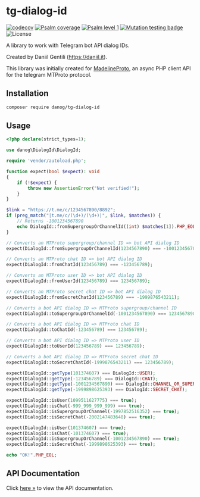 # tg-dialog-id

[![codecov](https://codecov.io/gh/danog/tg-dialog-id/branch/master/graph/badge.svg)](https://codecov.io/gh/danog/tg-dialog-id)
[![Psalm coverage](https://shepherd.dev/github/danog/tg-dialog-id/coverage.svg)](https://shepherd.dev/github/danog/tg-dialog-id)
[![Psalm level 1](https://shepherd.dev/github/danog/tg-dialog-id/level.svg)](https://shepherd.dev/github/danog/tg-dialog-id)
[![Mutation testing badge](https://img.shields.io/endpoint?style=flat&url=https%3A%2F%2Fbadge-api.stryker-mutator.io%2Fgithub.com%2Fdanog%2Ftg-dialog-id%2Fmaster)](https://dashboard.stryker-mutator.io/reports/github.com/danog/tg-dialog-id/master)
![License](https://img.shields.io/github/license/danog/tg-dialog-id)

A library to work with Telegram bot API dialog IDs.  

Created by Daniil Gentili (https://daniil.it).  

This library was initially created for [MadelineProto](https://docs.madelineproto.xyz), an async PHP client API for the telegram MTProto protocol.  

## Installation

```bash
composer require danog/tg-dialog-id
```

## Usage

```php
<?php declare(strict_types=1);

use danog\DialogId\DialogId;

require 'vendor/autoload.php';

function expect(bool $expect): void
{
    if (!$expect) {
        throw new AssertionError("Not verified!");
    }
}

$link = "https://t.me/c/1234567890/8892";
if (preg_match("|t.me/c/(\d+)/(\d+)|", $link, $matches)) {
    // Returns -1001234567890
    echo DialogId::fromSupergroupOrChannelId((int) $matches[1]).PHP_EOL;
}

// Converts an MTProto supergroup/channel ID => bot API dialog ID
expect(DialogId::fromSupergroupOrChannelId(1234567890) === -1001234567890);

// Converts an MTProto chat ID => bot API dialog ID
expect(DialogId::fromChatId(123456789) === -123456789);

// Converts an MTProto user ID => bot API dialog ID
expect(DialogId::fromUserId(123456789) === 123456789);

// Converts an MTProto secret chat ID => bot API dialog ID
expect(DialogId::fromSecretChatId(123456789) === -1999876543211);

// Converts a bot API dialog ID => MTProto supergroup/channel ID
expect(DialogId::toSupergroupOrChannelId(-1001234567890) === 1234567890);

// Converts a bot API dialog ID => MTProto chat ID
expect(DialogId::toChatId(-123456789) === 123456789);

// Converts a bot API dialog ID => MTProto user ID
expect(DialogId::toUserId(123456789) === 123456789);

// Converts a bot API dialog ID => MTProto secret chat ID
expect(DialogId::toSecretChatId(-1999876543211) === 123456789);

expect(DialogId::getType(101374607) === DialogId::USER);
expect(DialogId::getType(-123456789) === DialogId::CHAT);
expect(DialogId::getType(-1001234567890) === DialogId::CHANNEL_OR_SUPERGROUP);
expect(DialogId::getType(-1999898625393) === DialogId::SECRET_CHAT);

expect(DialogId::isUser(1099511627775) === true);
expect(DialogId::isChat(-999_999_999_999) === true);
expect(DialogId::isSupergroupOrChannel(-1997852516352) === true);
expect(DialogId::isSecretChat(-2002147483648) === true);

expect(DialogId::isUser(101374607) === true);
expect(DialogId::isChat(-101374607) === true);
expect(DialogId::isSupergroupOrChannel(-1001234567890) === true);
expect(DialogId::isSecretChat(-1999898625393) === true);

echo "OK!".PHP_EOL;
```

## API Documentation

Click [here &raquo;](https://github.com/danog/tg-dialog-id/blob/master/docs/index.md) to view the API documentation.

